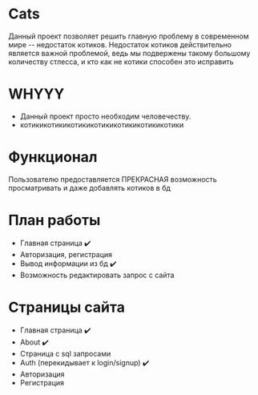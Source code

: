 # Cats
Данный проект позволяет решить главную проблему в современном мире -- недостаток котиков. Недостаток котиков действительно является важной проблемой, ведь мы подвержены такому большому количеству стлесса, и кто как не котики способен это исправить

# WHYYY
- Данный проект просто необходим человечеству.
- котикикотикикотикикотикикотикикотикикотики

# Функционал
Пользователю предоставляется ПРЕКРАСНАЯ возможность просматривать и даже добавлять котиков в бд

# План работы
- Главная страница ✔️
- Авторизация, регистрация
- Вывод информации из бд ✔️
- Возможность редактировать запрос с сайта

# Страницы сайта
- Главная страница ✔️
- About ✔️
- Страница с sql запросами
- Auth (перекидывает к login/signup) ✔️
- Авторизация
- Регистрация
